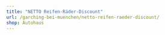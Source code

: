 ```yaml
---
title: "NETTO Reifen-Räder-Discount"
url: /garching-bei-muenchen/netto-reifen-raeder-discount/
shop: Autohaus
---
```

